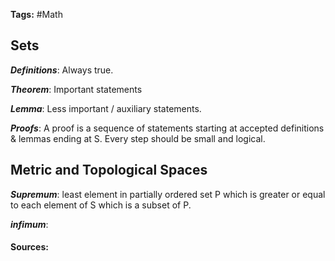 **Tags:** #Math 

## Sets

***Definitions***: Always true.

***Theorem***: Important statements
  
***Lemma***: Less important / auxiliary statements.

***Proofs***: A proof is a sequence of statements starting at accepted definitions & lemmas ending at S. Every step should be small and logical.

## Metric and Topological Spaces

***Supremum***: least element in partially ordered set P which is greater or equal to each element of S which is a subset of P.

***infimum***: 

#### Sources: